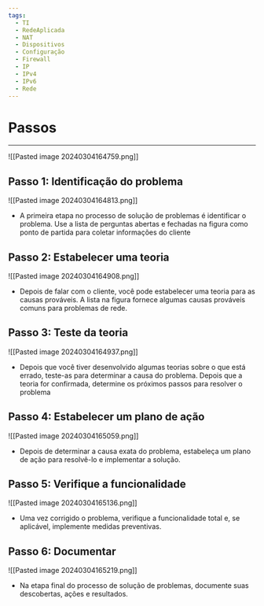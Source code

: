 ```yaml
---
tags:
  - TI
  - RedeAplicada
  - NAT
  - Dispositivos
  - Configuração
  - Firewall
  - IP
  - IPv4
  - IPv6
  - Rede
---
```

# Passos
---
![[Pasted image 20240304164759.png]]

## Passo 1: Identificação do problema

![[Pasted image 20240304164813.png]]

- A primeira etapa no processo de solução de problemas é identificar o problema. Use a lista de perguntas abertas e fechadas na figura como ponto de partida para coletar informações do cliente

## Passo 2: Estabelecer uma teoria

![[Pasted image 20240304164908.png]]

- Depois de falar com o cliente, você pode estabelecer uma teoria para as causas prováveis. A lista na figura fornece algumas causas prováveis comuns para problemas de rede.

## Passo 3: Teste da teoria

![[Pasted image 20240304164937.png]]

- Depois que você tiver desenvolvido algumas teorias sobre o que está errado, teste-as para determinar a causa do problema. Depois que a teoria for confirmada, determine os próximos passos para resolver o problema

## Passo 4: Estabelecer um plano de ação

![[Pasted image 20240304165059.png]]

- Depois de determinar a causa exata do problema, estabeleça um plano de ação para resolvê-lo e implementar a solução.

## Passo 5: Verifique a funcionalidade 

![[Pasted image 20240304165136.png]]

- Uma vez corrigido o problema, verifique a funcionalidade total e, se aplicável, implemente medidas preventivas.

## Passo 6: Documentar 

![[Pasted image 20240304165219.png]]

- Na etapa final do processo de solução de problemas, documente suas descobertas, ações e resultados.

